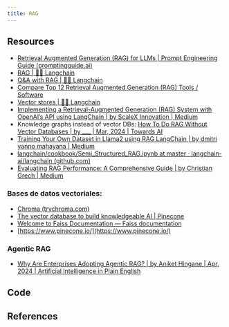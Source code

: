 ```yaml
---
title: RAG
---
```


> 

## Resources
- [Retrieval Augmented Generation (RAG) for LLMs | Prompt Engineering Guide (promptingguide.ai)](https://www.promptingguide.ai/research/rag)
- [RAG | 🦜️🔗 Langchain](https://python.langchain.com/docs/expression_language/cookbook/retrieval)
- [Q&A with RAG | 🦜️🔗 Langchain](https://python.langchain.com/docs/use_cases/question_answering/)
- [Compare Top 12 Retrieval Augmented Generation (RAG) Tools / Software](https://research.aimultiple.com/retrieval-augmented-generation/)
- [Vector stores | 🦜️🔗 Langchain](https://python.langchain.com/docs/integrations/vectorstores)
- [Implementing a Retrieval-Augmented Generation (RAG) System with OpenAI’s API using LangChain | by ScaleX Innovation | Medium](https://scalexi.medium.com/implementing-a-retrieval-augmented-generation-rag-system-with-openais-api-using-langchain-ab39b60b4d9f)
- Knowledge graphs instead of vector DBs: [How To Do RAG Without Vector Databases | by ___ | Mar, 2024 | Towards AI](https://pub.towardsai.net/how-to-do-rag-without-vector-databases-45fd4f6ced06)
- [Training Your Own Dataset in Llama2 using RAG LangChain | by dmitri yanno mahayana | Medium](https://medium.com/@dmitri.mahayana/training-your-own-dataset-in-llama2-using-rag-langchain-e4991064f423)
- [langchain/cookbook/Semi_Structured_RAG.ipynb at master · langchain-ai/langchain (github.com)](https://github.com/langchain-ai/langchain/blob/master/cookbook/Semi_Structured_RAG.ipynb)
- [Evaluating RAG Performance: A Comprehensive Guide | by Christian Grech | Medium](https://christiangrech.medium.com/evaluating-rag-performance-a-comprehensive-guide-b1d8f903b7ad)

### Bases de datos vectoriales:
- [Chroma (trychroma.com)](https://www.trychroma.com/)
- [The vector database to build knowledgeable AI | Pinecone](https://www.pinecone.io/)
- [Welcome to Faiss Documentation — Faiss documentation](https://faiss.ai/)
- [https://www.pinecone.io/](https://www.pinecone.io/)

### Agentic RAG
- [Why Are Enterprises Adopting Agentic RAG? | by Aniket Hingane | Apr, 2024 | Artificial Intelligence in Plain English](https://ai.plainenglish.io/why-are-enterprises-adopting-agentic-rag-b638a0227b7f)

## Code

## References


